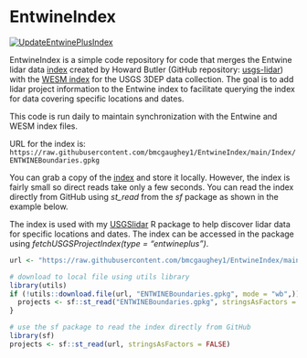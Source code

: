 
<!-- README.md is generated from README.Rmd. Please edit that file -->

# EntwineIndex

<!-- badges: start -->

[![UpdateEntwinePlusIndex](https://github.com/bmcgaughey1/EntwineIndex/actions/workflows/main.yml/badge.svg)](https://github.com/bmcgaughey1/EntwineIndex/actions/workflows/main.yml)
<!-- badges: end -->

EntwineIndex is a simple code repository for code that merges the
Entwine lidar data
[index](https://raw.githubusercontent.com/hobu/usgs-lidar/master/boundaries/resources.geojson)
created by Howard Butler (GitHub repository:
[usgs-lidar](https://github.com/hobu/usgs-lidar)) with the [WESM
index](https://rockyweb.usgs.gov/vdelivery/Datasets/Staged/Elevation/metadata/WESM.gpkg)
for the USGS 3DEP data collection. The goal is to add lidar project
information to the Entwine index to facilitate querying the index for
data covering specific locations and dates.

This code is run daily to maintain synchronization with the Entwine and
WESM index files.

URL for the index is:
`https://raw.githubusercontent.com/bmcgaughey1/EntwineIndex/main/Index/ENTWINEBoundaries.gpkg`

You can grab a copy of the
[index](https://raw.githubusercontent.com/bmcgaughey1/EntwineIndex/main/Index/ENTWINEBoundaries.gpkg)
and store it locally. However, the index is fairly small so direct reads
take only a few seconds. You can read the index directly from GitHub
using *st\_read* from the *sf* package as shown in the example below.

The index is used with my
[USGSlidar](https://github.com/bmcgaughey1/USGSlidar) R package to help
discover lidar data for specific locations and dates. The index can be
accessed in the package using *fetchUSGSProjectIndex(type =
“entwineplus”)*.

``` r
url <- "https://raw.githubusercontent.com/bmcgaughey1/EntwineIndex/main/Index/ENTWINEBoundaries.gpkg"

# download to local file using utils library
library(utils)
if (!utils::download.file(url, "ENTWINEBoundaries.gpkg", mode = "wb",)) {
  projects <- sf::st_read("ENTWINEBoundaries.gpkg", stringsAsFactors = FALSE)
}

# use the sf package to read the index directly from GitHub
library(sf)
projects <- sf::st_read(url, stringsAsFactors = FALSE)
```
